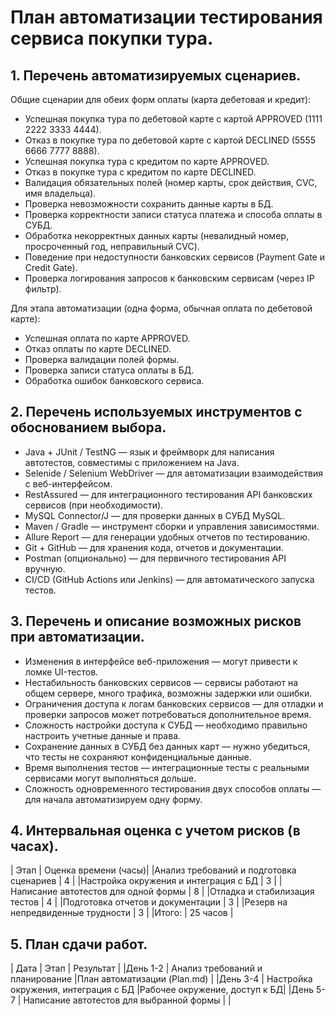 # План автоматизации тестирования сервиса покупки тура.

## 1. Перечень автоматизируемых сценариев.

Общие сценарии для обеих форм оплаты (карта дебетовая и кредит):
- Успешная покупка тура по дебетовой карте с картой APPROVED (1111 2222 3333 4444).
- Отказ в покупке тура по дебетовой карте с картой DECLINED (5555 6666 7777 8888).
- Успешная покупка тура с кредитом по карте APPROVED.
- Отказ в покупке тура с кредитом по карте DECLINED.
- Валидация обязательных полей (номер карты, срок действия, CVC, имя владельца).
- Проверка невозможности сохранить данные карты в БД.
- Проверка корректности записи статуса платежа и способа оплаты в СУБД.
- Обработка некорректных данных карты (невалидный номер, просроченный год, неправильный CVC).
- Поведение при недоступности банковских сервисов (Payment Gate и Credit Gate).
- Проверка логирования запросов к банковским сервисам (через IP фильтр).
  
Для этапа автоматизации (одна форма, обычная оплата по дебетовой карте):
- Успешная оплата по карте APPROVED.
- Отказ оплаты по карте DECLINED.
- Проверка валидации полей формы.
- Проверка записи статуса оплаты в БД.
- Обработка ошибок банковского сервиса.

## 2. Перечень используемых инструментов с обоснованием выбора.
- Java + JUnit / TestNG — язык и фреймворк для написания автотестов, совместимы с приложением на Java.
- Selenide / Selenium WebDriver — для автоматизации взаимодействия с веб-интерфейсом.
- RestAssured — для интеграционного тестирования API банковских сервисов (при необходимости).
- MySQL Connector/J — для проверки данных в СУБД MySQL.
- Maven / Gradle — инструмент сборки и управления зависимостями.
- Allure Report — для генерации удобных отчетов по тестированию.
- Git + GitHub — для хранения кода, отчетов и документации.
- Postman (опционально) — для первичного тестирования API вручную.
- CI/CD (GitHub Actions или Jenkins) — для автоматического запуска тестов.
  
## 3. Перечень и описание возможных рисков при автоматизации.
- Изменения в интерфейсе веб-приложения — могут привести к ломке UI-тестов.
- Нестабильность банковских сервисов — сервисы работают на общем сервере, много трафика, возможны задержки или ошибки.
- Ограничения доступа к логам банковских сервисов — для отладки и проверки запросов может потребоваться дополнительное время.
- Сложность настройки доступа к СУБД — необходимо правильно настроить учетные данные и права.
- Сохранение данных в СУБД без данных карт — нужно убедиться, что тесты не сохраняют конфиденциальные данные.
- Время выполнения тестов — интеграционные тесты с реальными сервисами могут выполняться дольше.
- Сложность одновременного тестирования двух способов оплаты — для начала автоматизируем одну форму.
  
## 4. Интервальная оценка с учетом рисков (в часах).
|                Этап        	           |    Оценка времени (часы)|
|Анализ требований и подготовка сценариев  |         4               |
|Настройка окружения и интеграция с БД	   |         3               |
|Написание автотестов для одной формы	   |         8               |
|Отладка и стабилизация тестов	           |         4               |
|Подготовка отчетов и документации	       |         3               |
|Резерв на непредвиденные трудности	       |         3               |
|Итого:	                                   |         25 часов        |

## 5. План сдачи работ.
|  Дата	  |                    Этап	                   |       Результат              |
|День 1-2 |	Анализ требований и планирование	       |План автоматизации (Plan.md)  |
|День 3-4 |	Настройка окружения, интеграция с БД	   |Рабочее окружение, доступ к БД|
|День 5-7 |	Написание автотестов для выбранной формы   |                              |